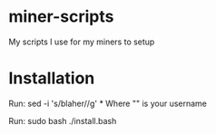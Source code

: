 # miner-scripts
My scripts I use for my miners to setup

# Installation
Run: sed -i 's/blaher/<username>/g' *
Where "<username>" is your username

Run: sudo bash ./install.bash

